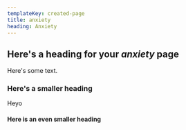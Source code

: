 ```yaml
---
templateKey: created-page
title: anxiety
heading: Anxiety
---
```

## Here's a heading for your *anxiety* page

Here's some text.

### Here's a smaller heading

Heyo

#### Here is an even smaller heading
